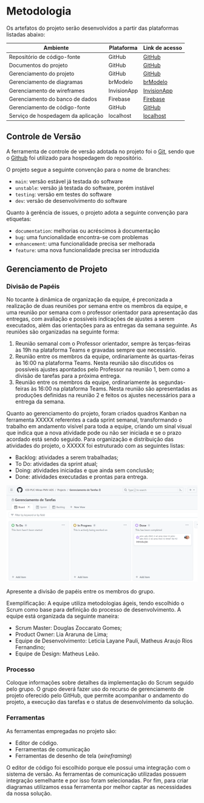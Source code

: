 
# Metodologia


Os artefatos do projeto serão desenvolvidos a partir das plataformas listadas abaixo:

|Ambiente                       |Plataforma  |Link de acesso                                                                                                          |
|---------------------------    |----------  |------------------------------------------------------------------------------------------------------------------------|
|Repositório de código-fonte    |GitHub      |[GitHub](https://github.com/ICEI-PUC-Minas-PMV-ADS/pmv-ads-2023-2-e3-proj-mov-t3-pmv-ads-2023-2-e3-proj-mov-t3-time1-fut/tree/main)|
|Documentos do projeto          |GitHub|[GitHub](https://github.com/ICEI-PUC-Minas-PMV-ADS/pmv-ads-2023-2-e3-proj-mov-t3-pmv-ads-2023-2-e3-proj-mov-t3-time1-fut/tree/main/docs)                               | 
|Gerenciamento do projeto       | GitHub    |[GitHub](https://github.com/orgs/ICEI-PUC-Minas-PMV-ADS/projects/489)                               |
|Gerenciamento de diagramas     |brModelo |[brModelo](xxxxxxx)                                                    | 
|Gerenciamento de wireframes    |InvisionApp|[InvisionApp](https://leticiapauli122925.invisionapp.com/freehand/AppFut-FA7MzIBsS)                       | 
|Gerenciamento do banco de dados|Firebase| [Firebase](xxxxxxxxx)                                                                             |
|Gerenciamento de código-fonte|GitHub|    [GitHub](https://github.com/ICEI-PUC-Minas-PMV-ADS/pmv-ads-2023-2-e3-proj-mov-t3-pmv-ads-2023-2-e3-proj-mov-t3-time1-fut/tree/main)                                                                                                                |
|Serviço de hospedagem da aplicação|localhost|[localhost](xxxxxx)                                                         |
 
 

## Controle de Versão

A ferramenta de controle de versão adotada no projeto foi o
[Git](https://git-scm.com/), sendo que o [Github](https://github.com)
foi utilizado para hospedagem do repositório.

O projeto segue a seguinte convenção para o nome de branches:

- `main`: versão estável já testada do software
- `unstable`: versão já testada do software, porém instável
- `testing`: versão em testes do software
- `dev`: versão de desenvolvimento do software

Quanto à gerência de issues, o projeto adota a seguinte convenção para
etiquetas:

- `documentation`: melhorias ou acréscimos à documentação
- `bug`: uma funcionalidade encontra-se com problemas
- `enhancement`: uma funcionalidade precisa ser melhorada
- `feature`: uma nova funcionalidade precisa ser introduzida

## Gerenciamento de Projeto

### Divisão de Papéis
No tocante à dinâmica de organização da equipe, é preconizada a realização de duas reuniões por semana entre os membros da equipe, e uma reunião por semana com o professor orientador para apresentação  das entregas, com avaliação e possíveis indicações de ajustes a serem executados, além das orientações para as entregas da semana seguinte. As reuniões são organizadas na seguinte forma:
1. Reunião semanal com o Professor orientador, sempre às terças-feiras às 19h na plataforma Teams e gravadas sempre que necessário.
2. Reunião entre os membros da equipe, ordinariamente às quartas-feiras às 16:00 na plataforma Teams. Nesta reunião são discutidos os possíveis ajustes apontados pelo Professor na reunião 1, bem como a divisão de tarefas para a próxima entrega.
3. Reunião entre os membros da equipe, ordinariamente às segundas-feiras às 16:00 na plataforma Teams. Nesta reunião são apresentadas as produções definidas na reunião 2 e feitos os ajustes necessários para a entrega da semana. 

Quanto ao gerenciamento do projeto, foram criados quadros Kanban na ferramenta XXXXX referentes a cada sprint semanal, transformando o trabalho em andamento visível para toda a equipe, criando um sinal visual que indica que a nova atividade pode ou não ser iniciada e se o prazo acordado está sendo seguido. 
Para organização e distribuição das atividades do projeto, o XXXXX foi estruturado com as seguintes listas:

- Backlog: atividades a serem trabalhadas;
- To Do: atividades da sprint atual;
- Doing: atividades iniciadas e que ainda sem conclusão;
- Done: atividades executadas e prontas para entrega.
 
![GitHub](img/gerenciamento.png)

Apresente a divisão de papéis entre os membros do grupo.

Exemplificação: A equipe utiliza metodologias ágeis, tendo escolhido o Scrum como base para definição do processo de desenvolvimento. A equipe está organizada da seguinte maneira:
- Scrum Master: Douglas Zoccarato Gomes;
- Product Owner: Lia Araruna de Lima;
- Equipe de Desenvolvimento: Leticia Layane Pauli, Matheus Araujo Rios Fernandino;
- Equipe de Design: Matheus Leão.


### Processo

Coloque  informações sobre detalhes da implementação do Scrum seguido pelo grupo. O grupo deverá fazer uso do recurso de gerenciamento de projeto oferecido pelo GitHub, que permite acompanhar o andamento do projeto, a execução das tarefas e o status de desenvolvimento da solução.
 

### Ferramentas

As ferramentas empregadas no projeto são:

- Editor de código.
- Ferramentas de comunicação
- Ferramentas de desenho de tela (_wireframing_)

O editor de código foi escolhido porque ele possui uma integração com o sistema de versão. As ferramentas de comunicação utilizadas possuem integração semelhante e por isso foram selecionadas. Por fim, para criar diagramas utilizamos essa ferramenta por melhor captar as necessidades da nossa solução.
 
